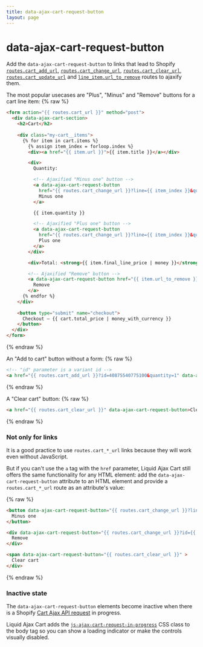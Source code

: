 ```yaml
---
title: data-ajax-cart-request-button
layout: page
---
```


# data-ajax-cart-request-button

Add the `data-ajax-cart-request-button` to links that lead to Shopify [`routes.cart_add_url`](https://shopify.dev/api/liquid/objects/routes#routes-cart_add_url), [`routes.cart_change_url`](https://shopify.dev/api/liquid/objects/routes#routes-cart_change_url), [`routes.cart_clear_url`](https://shopify.dev/api/liquid/objects/routes#routes-cart_clear_url), [`routes.cart_update_url`](https://shopify.dev/api/liquid/objects/routes#routes-cart_update_url) and [`line_item.url_to_remove`](https://shopify.dev/api/liquid/objects/line_item#line_item-url_to_remove) routes to ajaxify them.

The most popular usecases are "Plus", "Minus" and "Remove" buttons for a cart line item:
{% raw %}
``` html
<form action="{{ routes.cart_url }}" method="post">
  <div data-ajax-cart-section>
    <h2>Cart</h2>
    
    <div class="my-cart__items">
      {% for item in cart.items %}
        {% assign item_index = forloop.index %}
        <div><a href="{{ item.url }}">{{ item.title }}</a></div>

        <div>
          Quantity:

          <!-- Ajaxified "Minus one" button -->
          <a data-ajax-cart-request-button
            href="{{ routes.cart_change_url }}?line={{ item_index }}&quantity={{ item.quantity | minus: 1 }}" > 
            Minus one 
          </a>

          {{ item.quantity }}

          <!-- Ajaxified "Plus one" button -->
          <a data-ajax-cart-request-button 
            href="{{ routes.cart_change_url }}?line={{ item_index }}&quantity={{ item.quantity | plus: 1 }}"> 
            Plus one 
          </a>
        </div>

        <div>Total: <strong>{{ item.final_line_price | money }}</strong></div>

        <!-- Ajaxified "Remove" button -->
        <a data-ajax-cart-request-button href="{{ item.url_to_remove }}">
          Remove
        </a>
      {% endfor %}
    </div>
    
    <button type="submit" name="checkout">
      Checkout — {{ cart.total_price | money_with_currency }}
    </button> 
  </div>
</form>
```
{% endraw %}

An "Add to cart" button without a form:
{% raw %}
```html
<!-- "id" parameter is a variant id -->
<a href="{{ routes.cart_add_url }}?id=40875540775100&quantity=1" data-ajax-cart-request-button>Add to cart</a>
```
{% endraw %}

A "Clear cart" button:
{% raw %}
```html
<a href="{{ routes.cart_clear_url }}" data-ajax-cart-request-button>Clear cart</a>
```
{% endraw %}

### Not only for links

It is a good practice to use `routes.cart_*_url` links because they will work even without JavaScript.

But if you can't use the `a` tag with the `href` parameter, Liquid Ajax Cart still offers the same functionality for any HTML element: add the `data-ajax-cart-request-button` attribute to an HTML element and provide a `routes.cart_*_url` route as an attribute's value:

{% raw %}
```html
<button data-ajax-cart-request-button="{{ routes.cart_change_url }}?line={{ item_index }}&quantity={{ item.quantity | minus: 1 }}" >
  Minus one 
</button>

<div data-ajax-cart-request-button="{{ routes.cart_change_url }}?id={{ item.key }}&quantity=0" > 
  Remove
</div>

<span data-ajax-cart-request-button="{{ routes.cart_clear_url }}" > 
  Clear cart
</div>
``` 
{% endraw %}

### Inactive state

The `data-ajax-cart-request-button` elements become inactive when there is a Shopify [Cart Ajax API request](/v1/reference/requests/) in progress.

Liquid Ajax Cart adds the [`js-ajax-cart-request-in-progress`](/v1/reference/js-ajax-cart-request-in-progress/) CSS class to the body tag so you can show a loading indicator or make the controls visually disabled.
